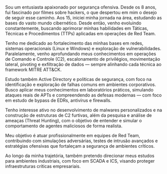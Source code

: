 Sou um entusiasta apaixonado por segurança ofensiva. Desde os 8 anos, fui fascinado por filmes sobre hackers, o que despertou em mim o desejo de seguir esse caminho. Aos 15, iniciei minha jornada na área, estudando as bases do vasto mundo cibernético. Desde então, venho evoluindo constantemente, buscando aprimorar minhas habilidades em Táticas, Técnicas e Procedimentos (TTPs) aplicadas em operações de Red Team.

Tenho me dedicado ao fortalecimento das minhas bases em redes, sistemas operacionais (Linux e Windows) e exploração de vulnerabilidades. Paralelamente, venho aprofundando meus conhecimentos em operações de Comando e Controle (C2), escalonamento de privilégios, movimentação lateral, pivoting e exfiltração de dados — sempre alinhando cada técnica ao framework MITRE ATT&CK.

Estudo também Active Directory e políticas de segurança, com foco na identificação e exploração de falhas comuns em ambientes corporativos. Busco aplicar meus conhecimentos em laboratórios práticos, simulando ataques reais de APTs e compreendendo as defesas modernas — com foco em estudo de bypass de EDRs, antivírus e firewalls.

Tenho interesse ativo no desenvolvimento de malwares personalizados e na construção de estruturas de C2 furtivas, além da pesquisa e análise de ameaças (Threat Hunting), com o objetivo de entender e simular o comportamento de agentes maliciosos de forma realista.

Meu objetivo é atuar profissionalmente em equipes de Red Team, contribuindo com simulações adversárias, testes de intrusão avançados e estratégias ofensivas que fortaleçam a segurança de ambientes críticos.

Ao longo da minha trajetória, também pretendo direcionar meus estudos para ambientes industriais, com foco em SCADA e ICS, visando proteger infraestruturas críticas empresariais.